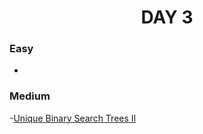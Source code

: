 <h1 align="center"> 
DAY 3
</h1>

### Easy

- []()

### Medium

-[Unique Binary Search Trees II](https://github.com/asthakri50/100_DAYS_OF_CODE/blob/main/Day3/1.java)
